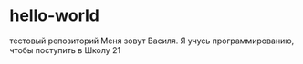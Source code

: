 # hello-world
тестовый репозиторий
Меня зовут Василя. Я учусь программированию, чтобы поступить в Школу 21
